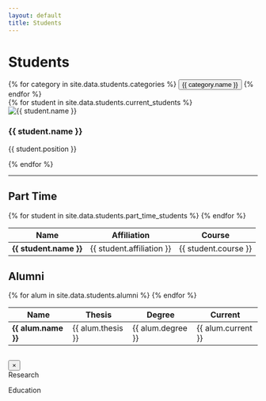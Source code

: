 ```yaml
---
layout: default
title: Students
---
```


<script src="/~gangman/assets/js/students.js"></script>
<div class="students-container container">
  <h1 class="page-title">Students</h1>

  <div class="category-toggles">
    {% for category in site.data.students.categories %}
    <button class="category-toggle {% if category.id == 'all' %}active{% endif %}" data-category="{{ category.id }}">{{ category.name }}</button>
    {% endfor %}
  </div>

  <!-- Current Students Grid -->
  <div class="students-grid">
    {% for student in site.data.students.current_students %}
    <div class="student-item" data-category="{{ student.category }}"
         data-research='{{ student.research | jsonify }}'
         data-education='{{ student.education | jsonify }}'>
      <div class="student-image">
        <img src="{{ student.image }}" alt="{{ student.name }}" loading="lazy"/>
      </div>
      <div class="student-info">
        <h3>{{ student.name }}</h3>
        <p class="position">{{ student.position }}</p>
      </div>
    </div>
    {% endfor %}
  </div>


<!-- 인원 스와이프해서 옆으로 넘기기
<style>
.students-slider {
  position: relative;
  overflow: hidden;
}

.students-track {
  display: flex;
  gap: 16px;
  transition: transform 0.5s cubic-bezier(0.22, 0.61, 0.36, 1); /* 관성 느낌 */
  will-change: transform;
}

.student-item {
  flex: 0 0 auto;
  width: 200px;
}

.arrow {
  position: absolute;
  top: 50%;
  transform: translateY(-50%);
  background: rgba(0,0,0,0.5);
  color: white;
  border: none;
  cursor: pointer;
  z-index: 10;
  padding: 8px;
  font-size: 20px;
}

.arrow.left { left: 5px; }
.arrow.right { right: 5px; }
</style>

<div class="students-slider">
  <button class="arrow left">&#9664;</button>
  <div class="students-track">
    {% for student in site.data.students.current_students %}
    <div class="student-item" data-category="{{ student.category }}"
         data-research='{{ student.research | jsonify }}'
         data-education='{{ student.education | jsonify }}'>
      <div class="student-image">
        <img src="{{ student.image }}" alt="{{ student.name }}" loading="lazy"/>
      </div>
      <div class="student-info">
        <h3>{{ student.name }}</h3>
        <p class="position">{{ student.position }}</p>
      </div>
    </div>
    {% endfor %}
  </div>
  <button class="arrow right">&#9654;</button>
</div>

<script>
const track = document.querySelector('.students-track');
const leftBtn = document.querySelector('.arrow.left');
const rightBtn = document.querySelector('.arrow.right');
const slider = document.querySelector('.students-slider');

let scrollAmount = 0;

function updateMaxScroll() {
  const trackWidth = track.scrollWidth;
  const containerWidth = slider.offsetWidth;
  return trackWidth - containerWidth;
}

function setScroll(amount) {
  const maxScroll = updateMaxScroll();
  if (amount < 0) amount = 0;
  if (amount > maxScroll) amount = maxScroll;
  scrollAmount = amount;
  track.style.transform = `translateX(-${scrollAmount}px)`;
}

rightBtn.addEventListener('click', () => {
  setScroll(scrollAmount + 220);
});

leftBtn.addEventListener('click', () => {
  setScroll(scrollAmount - 220);
});

// 드래그로 이동
let isDown = false;
let startX, startScroll;

track.addEventListener('mousedown', e => {
  isDown = true;
  startX = e.pageX;
  startScroll = scrollAmount;
  track.style.transition = 'none'; // 드래그 중 transition 제거
});

track.addEventListener('mouseleave', () => isDown = false);
track.addEventListener('mouseup', () => {
  isDown = false;
  track.style.transition = 'transform 0.5s cubic-bezier(0.22, 0.61, 0.36, 1)';
});

track.addEventListener('mousemove', e => {
  if (!isDown) return;
  const dx = e.pageX - startX;
  setScroll(startScroll - dx);
});

// 반응형 대응
window.addEventListener('resize', () => setScroll(scrollAmount));
</script>-->

  <hr />

  <!-- Part Time Students -->
  <section class="part-time-section">
    <h2>Part Time</h2>
    <table class="students-table">
      <thead>
        <tr>
          <th>Name</th>
          <th>Affiliation</th>
          <th>Course</th>
        </tr>
      </thead>
      <tbody>
        {% for student in site.data.students.part_time_students %}
        <tr>
          <td><strong>{{ student.name }}</strong></td>
          <td>{{ student.affiliation }}</td>
          <td>{{ student.course }}</td>
        </tr>
        {% endfor %}
      </tbody>
    </table>
  </section>

  <!-- Alumni -->
  <section class="alumni-section">
    <h2>Alumni</h2>
    <table class="students-table">
      <thead>
        <tr>
          <th>Name</th>
          <th>Thesis</th>
          <th>Degree</th>
          <th>Current</th>
        </tr>
      </thead>
      <tbody>
        {% for alum in site.data.students.alumni %}
        <tr>
          <td><strong>{{ alum.name }}</strong></td>
          <td>{{ alum.thesis }}</td>
          <td>{{ alum.degree }}</td>
          <td>{{ alum.current }}</td>
        </tr>
        {% endfor %}
      </tbody>
    </table>
  </section>

  <!-- Student Modal -->
  <div class="student-modal">
    <div class="modal-container">
      <div class="modal-header">
        <h2 class="modal-title"></h2>
        <button class="modal-close">×</button>
      </div>
      <div class="modal-content">
        <div class="modal-section">
          <div class="section-header">Research</div>
          <ul class="research-list"></ul>
        </div>
        <div class="modal-section">
          <div class="section-header">Education</div>
          <ul class="education-list"></ul>
        </div>
      </div>
    </div>
  </div>
</div>
